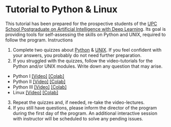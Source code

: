 # Tutorial to  Python &amp; Linux


This tutorial has been prepared for the prospective students of the [UPC School Postgraduate on Artificial Intelligence with Deep Learning][UPCschool]. Its goal is providing tools for self-assessing the skills on Python and UNIX, required to follow the program.
Instructions

[UPCschool]: https://www.talent.upc.edu/ing/estudis/formacio/curs/310400/postgraduate-course-artificial-intelligence-deep-learning/

1. Complete two quizzes about [Python][quiz-python] & [UNIX][quiz-unix]. If you feel confident with your answers, you probably do not need further preparation.
2. If you struggled with the quizzes,  follow the video-tutorials for the Python and/or UNIX modules.  Write down any question that may arise.
* Python I [[Video]][video-1] [[Colab]][colab-1]
* Python II [[Video]][video-2] [[Colab]][colab-2]
* Python III [[Video]][video-3] [[Colab]][colab-3]
* Linux [[Video]][video-4] [[Colab]][colab-4]
3. Repeat the quizzes and, if needed, re-take the video-lectures.
4. If you still have questions, please inform the director of the program during the first day of the program. An additional interactive session with instructor will be scheduled to solve any pending issues.

[quiz-python]: https://docs.google.com/forms/d/e/1FAIpQLSflH9Sd8VGo2MviEw9XUFYPMrMgjgLS_2ZzuP9XMqLHE8C-7g/viewform?usp=sf_link
[quiz-unix]: https://docs.google.com/forms/d/e/1FAIpQLSfBWflcS81xXPQlvwjM6YWlymLNYLi-8uQ1a0qM1Pgm414cQg/viewform?usp=sf_link

[colab-1]: https://colab.research.google.com/drive/1SZgYkzQ1W5hjfrBH6SkxeHEfYy5wDR8r?usp=sharing
[colab-2]: https://colab.research.google.com/drive/1FaHwNnEHHB198BU9inXN1m5U0bx9V3UI?usp=sharing
[colab-3]: https://colab.research.google.com/drive/100fyVuqOypcWVPsiHfvJ-jJQ1V3k3Aee?usp=sharing
[colab-4]: https://colab.research.google.com/drive/1qKOULvb05DWAdVho28Kj15an4skBnqnT?usp=sharing

[video-1]: https://drive.google.com/file/d/1mAokrRf0UtbGMFzLtq91jdCW29fOtKfl/view?usp=sharing
[video-2]: https://drive.google.com/file/d/1b4ZBsuPhtx1tBI3Uzpg9t8dF14cy9-0T/view?usp=sharing
[video-3]: https://drive.google.com/file/d/1D18T3mv7unLXF6gHtcKP4EmzQMHYWdAl/view?usp=sharing
[video-4]: https://drive.google.com/file/d/1pB1lUrGJEZMA60Gjm2Ut_RmDKi2U2XBi/view?usp=sharing
